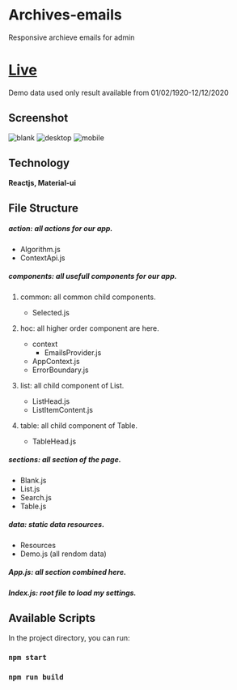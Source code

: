 # Archives-emails
Responsive archieve emails for admin

# [Live](https://practical-wiles-9ff8e1.netlify.app/)
Demo data used only result available from 01/02/1920-12/12/2020

## Screenshot

![blank](https://user-images.githubusercontent.com/25328307/94724061-81e41000-037b-11eb-98ad-9601da2046e2.PNG)
![desktop](https://user-images.githubusercontent.com/25328307/94724068-83add380-037b-11eb-8e2e-02522fe2f151.PNG)
![mobile](https://user-images.githubusercontent.com/25328307/94724066-83153d00-037b-11eb-9ef8-eec55cae66c8.PNG)


## Technology

**Reactjs, Material-ui**

## File Structure

##### action: all actions for our app.
   - Algorithm.js
   - ContextApi.js

##### components: all usefull components for our app.

1. common: all common child components.
    - Selected.js
2. hoc: all higher order component are here.
    - context
        - EmailsProvider.js
    - AppContext.js
    - ErrorBoundary.js

3. list: all child component of List.
     - ListHead.js
     - ListItemContent.js
4. table: all child component of Table.
     - TableHead.js

##### sections: all section of the page.
   - Blank.js
   - List.js
   - Search.js
   - Table.js

##### data: static data resources.

   - Resources
   - Demo.js (all rendom data)

##### App.js: all section combined here.

##### Index.js: root file to load my settings.

## Available Scripts

In the project directory, you can run:

### `npm start`

### `npm run build`

